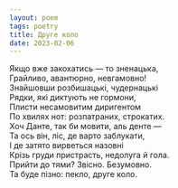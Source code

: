 ```yaml
---
layout: poem
tags: poetry
title: Друге коло
date: 2023-02-06
---
```


Якщо вже закохатись — то зненацька,<br>
Грайливо, авантюрно, невгамовно!<br>
Знайшовши розбишацькі, чудернацькі<br>
Рядки, які диктують не гормони,<br>
Плисти несамовитим диригентом<br>
По хвилях нот: розпатраних, строкатих.<br>
Хоч Данте, так би мовити, аль денте —<br>
Та ось він, ліс, де варто заблукати,<br>
І де затято вирветься назовні<br>
Крізь груди пристрасть, недолуга й гола.<br>
Прийти до тями? Звісно. Безумовно.<br>
Та буде пізно: пекло, друге коло.
